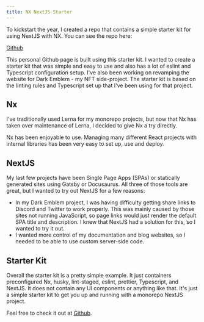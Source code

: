 ```yaml
---
title: NX NextJS Starter
---
```


To kickstart the year, I created a repo that contains a simple starter kit for using NextJS with NX. You can see the repo here:

[Github](https://github.com/idmontie/nx-nextjs-starter)

This personal Github page is built using this starter kit. I wanted to create a starter kit that was simple and easy to use and also has a lot of eslint and Typescript configuration setup. I've also been working on revamping the website for Dark Emblem - my NFT side-project. The starter kit is based on the linting rules and Typescript set up that I've been using for that project.

## Nx

I've traditionally used Lerna for my monorepo projects, but now that Nx has taken over maintenance of Lerna, I decided to give Nx a try directly.

Nx has been enjoyable to use. Managing many different React projects with internal libraries has been very easy to set up, use and deploy.

## NextJS

My last few projects have been Single Page Apps (SPAs) or statically generated sites using Gatsby or Docusaurus. All three of those tools are great, but I wanted to try out NextJS for a few reasons:

* In my Dark Emblem project, I was having difficulty getting share links to Discord and Twitter to work properly. This was mainly caused by those sites not running JavaScript, so page links would just render the default SPA title and description. I knew that NextJS had a solution for this, so I wanted to try it out.
* I wanted more control of my documentation and blog websites, so I needed to be able to use custom server-side code.

## Starter Kit

Overall the starter kit is a pretty simple example. It just containers preconfigured Nx, husky, lint-staged, eslint, prettier, Typescript, and NextJS. It does not contain any UI components or anything like that. It's just a simple starter kit to get you up and running with a monorepo NextJS project.

Feel free to check it out at [Github](https://github.com/idmontie/nx-nextjs-starter).